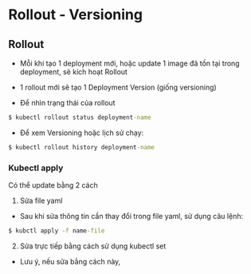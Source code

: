 # Rollout - Versioning


## Rollout
- Mỗi khi tạo 1 deployment mới, hoặc update 1 image đã tồn tại trong deployment, sẽ kích hoạt Rollout
- 1 rollout mới sẽ tạo 1 Deployment Version (giống versioning)

- Để nhìn trạng thái của rollout
```cmd
$ kubectl rollout status deployment-name
```
- Để xem Versioning hoặc lịch sử chạy:
```cmd
$ kubectl rollout history deployment-name
```

### Kubectl apply
Có thể update bằng 2 cách
1. Sửa file yaml
- Sau khi sửa thông tin cần thay đổi trong file yaml, sử dụng câu lệnh:
```cmd
$ kubctl apply -f name-file
```
2. Sửa trực tiếp bằng cách sử dụng kubectl set
- Lưu ý, nếu sửa bằng cách này, 